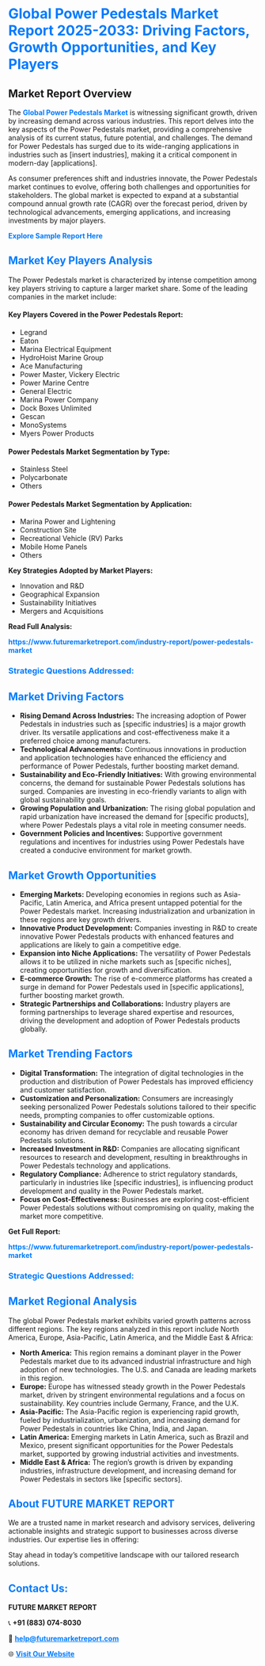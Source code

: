 <h1 style="color: #007BFF;">Global Power Pedestals Market Report 2025-2033: Driving Factors, Growth Opportunities, and Key Players</h1>

<section id="overview">
<h2>Market Report Overview</h2>
<p>The <a href="https://www.futuremarketreport.com/industry-report/power-pedestals-market" style="color: #007BFF; text-decoration: none;"><strong>Global Power Pedestals Market</strong></a> is witnessing significant growth, driven by increasing demand across various industries. This report delves into the key aspects of the Power Pedestals market, providing a comprehensive analysis of its current status, future potential, and challenges. The demand for Power Pedestals has surged due to its wide-ranging applications in industries such as [insert industries], making it a critical component in modern-day [applications].</p>
<p>As consumer preferences shift and industries innovate, the Power Pedestals market continues to evolve, offering both challenges and opportunities for stakeholders. The global market is expected to expand at a substantial compound annual growth rate (CAGR) over the forecast period, driven by technological advancements, emerging applications, and increasing investments by major players.</p>
</section>

<section id="overview">
<p><a href="https://www.futuremarketreport.com/request-sample/reportId=109424" style="color: #007BFF; text-decoration: none;"><strong>Explore Sample Report Here</strong></a></p>
</section>

<section id="key-players">
<h2 style="color: #007BFF;">Market Key Players Analysis</h2>
<p>The Power Pedestals market is characterized by intense competition among key players striving to capture a larger market share. Some of the leading companies in the market include:</p>
<h4>Key Players Covered in the Power Pedestals Report:</h4>
<ul><li>Legrand</li><li>Eaton</li><li>Marina Electrical Equipment</li><li>HydroHoist Marine Group</li><li>Ace Manufacturing</li><li>Power Master, Vickery Electric</li><li>Power Marine Centre</li><li>General Electric</li><li>Marina Power Company</li><li>Dock Boxes Unlimited</li><li>Gescan</li><li>MonoSystems</li><li>Myers Power Products</li></ul>
<h4>Power Pedestals Market Segmentation by Type:</h4>
<ul><li>Stainless Steel</li><li>Polycarbonate</li><li>Others</li></ul>

<h4>Power Pedestals Market Segmentation by Application:</h4>
<ul><li>Marina Power and Lightening</li><li>Construction Site</li><li>Recreational Vehicle (RV) Parks</li><li>Mobile Home Panels</li><li>Others</li></ul>
<p><strong>Key Strategies Adopted by Market Players:</strong></p>
<ul>
<li>Innovation and R&D</li>
<li>Geographical Expansion</li>
<li>Sustainability Initiatives</li>
<li>Mergers and Acquisitions</li>
</ul>
</section>

<section>
<p><strong>Read Full Analysis: </strong></p><a href="https://www.futuremarketreport.com/industry-report/power-pedestals-market" style="color: #007BFF; text-decoration: none;"><strong>https://www.futuremarketreport.com/industry-report/power-pedestals-market</strong></a>
<h3 style="color: #007BFF;">Strategic Questions Addressed:</h3>
</section>

<section id="driving-factors">
<h2 style="color: #007BFF;">Market Driving Factors</h2>
<ul>
<li><strong>Rising Demand Across Industries:</strong> The increasing adoption of Power Pedestals in industries such as [specific industries] is a major growth driver. Its versatile applications and cost-effectiveness make it a preferred choice among manufacturers.</li>
<li><strong>Technological Advancements:</strong> Continuous innovations in production and application technologies have enhanced the efficiency and performance of Power Pedestals, further boosting market demand.</li>
<li><strong>Sustainability and Eco-Friendly Initiatives:</strong> With growing environmental concerns, the demand for sustainable Power Pedestals solutions has surged. Companies are investing in eco-friendly variants to align with global sustainability goals.</li>
<li><strong>Growing Population and Urbanization:</strong> The rising global population and rapid urbanization have increased the demand for [specific products], where Power Pedestals plays a vital role in meeting consumer needs.</li>
<li><strong>Government Policies and Incentives:</strong> Supportive government regulations and incentives for industries using Power Pedestals have created a conducive environment for market growth.</li>
</ul>
</section>

<section id="growth-opportunities">
<h2 style="color: #007BFF;">Market Growth Opportunities</h2>
<ul>
<li><strong>Emerging Markets:</strong> Developing economies in regions such as Asia-Pacific, Latin America, and Africa present untapped potential for the Power Pedestals market. Increasing industrialization and urbanization in these regions are key growth drivers.</li>
<li><strong>Innovative Product Development:</strong> Companies investing in R&D to create innovative Power Pedestals products with enhanced features and applications are likely to gain a competitive edge.</li>
<li><strong>Expansion into Niche Applications:</strong> The versatility of Power Pedestals allows it to be utilized in niche markets such as [specific niches], creating opportunities for growth and diversification.</li>
<li><strong>E-commerce Growth:</strong> The rise of e-commerce platforms has created a surge in demand for Power Pedestals used in [specific applications], further boosting market growth.</li>
<li><strong>Strategic Partnerships and Collaborations:</strong> Industry players are forming partnerships to leverage shared expertise and resources, driving the development and adoption of Power Pedestals products globally.</li>
</ul>
</section>

<section id="trending-factors">
<h2 style="color: #007BFF;">Market Trending Factors</h2>
<ul>
<li><strong>Digital Transformation:</strong> The integration of digital technologies in the production and distribution of Power Pedestals has improved efficiency and customer satisfaction.</li>
<li><strong>Customization and Personalization:</strong> Consumers are increasingly seeking personalized Power Pedestals solutions tailored to their specific needs, prompting companies to offer customizable options.</li>
<li><strong>Sustainability and Circular Economy:</strong> The push towards a circular economy has driven demand for recyclable and reusable Power Pedestals solutions.</li>
<li><strong>Increased Investment in R&D:</strong> Companies are allocating significant resources to research and development, resulting in breakthroughs in Power Pedestals technology and applications.</li>
<li><strong>Regulatory Compliance:</strong> Adherence to strict regulatory standards, particularly in industries like [specific industries], is influencing product development and quality in the Power Pedestals market.</li>
<li><strong>Focus on Cost-Effectiveness:</strong> Businesses are exploring cost-efficient Power Pedestals solutions without compromising on quality, making the market more competitive.</li>
</ul>
</section>

<section>
<p><strong>Get Full Report: </strong></p><a href="https://www.futuremarketreport.com/industry-report/power-pedestals-market" style="color: #007BFF; text-decoration: none;"><strong>https://www.futuremarketreport.com/industry-report/power-pedestals-market</strong></a>
<h3 style="color: #007BFF;">Strategic Questions Addressed:</h3>
</section>


<section id="regional-analysis">
<h2 style="color: #007BFF;">Market Regional Analysis</h2>
<p>The global Power Pedestals market exhibits varied growth patterns across different regions. The key regions analyzed in this report include North America, Europe, Asia-Pacific, Latin America, and the Middle East & Africa:</p>
<ul>
<li><strong>North America:</strong> This region remains a dominant player in the Power Pedestals market due to its advanced industrial infrastructure and high adoption of new technologies. The U.S. and Canada are leading markets in this region.</li>
<li><strong>Europe:</strong> Europe has witnessed steady growth in the Power Pedestals market, driven by stringent environmental regulations and a focus on sustainability. Key countries include Germany, France, and the U.K.</li>
<li><strong>Asia-Pacific:</strong> The Asia-Pacific region is experiencing rapid growth, fueled by industrialization, urbanization, and increasing demand for Power Pedestals in countries like China, India, and Japan.</li>
<li><strong>Latin America:</strong> Emerging markets in Latin America, such as Brazil and Mexico, present significant opportunities for the Power Pedestals market, supported by growing industrial activities and investments.</li>
<li><strong>Middle East & Africa:</strong> The region’s growth is driven by expanding industries, infrastructure development, and increasing demand for Power Pedestals in sectors like [specific sectors].</li>
</ul>
</section>

<footer>
<h2 style="color: #007BFF;">About FUTURE MARKET REPORT</h2>
<p>We are a trusted name in market research and advisory services, delivering actionable insights and strategic support to businesses across diverse industries. Our expertise lies in offering:</p>

<p>Stay ahead in today’s competitive landscape with our tailored research solutions.</p>

<h2 style="color: #007BFF;">Contact Us:</h2>
<p><strong>FUTURE MARKET REPORT</strong></p>
<p>📞 <strong>+91 (883) 074-8030</strong></p>
<p>📧 <strong><a href="mailto:help@futuremarketreport.com" style="color: #007BFF;">help@futuremarketreport.com</a></strong></p>
<p>🌐 <strong><a href="https://www.futuremarketreport.com/" style="color: #007BFF;">Visit Our Website</a></strong></p>
</footer>